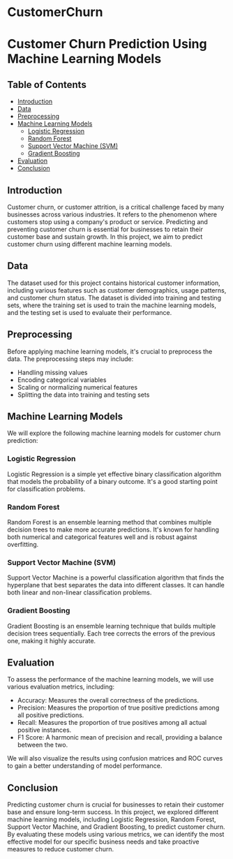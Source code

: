 # CustomerChurn
# Customer Churn Prediction Using Machine Learning Models

## Table of Contents
- [Introduction](#introduction)
- [Data](#data)
- [Preprocessing](#preprocessing)
- [Machine Learning Models](#machine-learning-models)
  - [Logistic Regression](#logistic-regression)
  - [Random Forest](#random-forest)
  - [Support Vector Machine (SVM)](#support-vector-machine-svm)
  - [Gradient Boosting](#gradient-boosting)
- [Evaluation](#evaluation)
- [Conclusion](#conclusion)

## Introduction

Customer churn, or customer attrition, is a critical challenge faced by many businesses across various industries. 
It refers to the phenomenon where customers stop using a company's product or service. Predicting and preventing customer churn is essential for businesses 
to retain their customer base and sustain growth. In this project, we aim to predict customer churn using different machine learning models.

## Data

The dataset used for this project contains historical customer information, including various features such as customer demographics, usage patterns, 
and customer churn status. The dataset is divided into training and testing sets, where the training set is used to train the machine learning models, 
and the testing set is used to evaluate their performance.

## Preprocessing

Before applying machine learning models, it's crucial to preprocess the data. The preprocessing steps may include:

- Handling missing values
- Encoding categorical variables
- Scaling or normalizing numerical features
- Splitting the data into training and testing sets

## Machine Learning Models

We will explore the following machine learning models for customer churn prediction:

### Logistic Regression

Logistic Regression is a simple yet effective binary classification algorithm that models the probability of a binary outcome. It's a good starting point for classification problems.

### Random Forest

Random Forest is an ensemble learning method that combines multiple decision trees to make more accurate predictions. 
It's known for handling both numerical and categorical features well and is robust against overfitting.

### Support Vector Machine (SVM)

Support Vector Machine is a powerful classification algorithm that finds the hyperplane that best separates the data into different classes. 
It can handle both linear and non-linear classification problems.

### Gradient Boosting

Gradient Boosting is an ensemble learning technique that builds multiple decision trees sequentially. Each tree corrects the errors of the previous one, making it highly accurate.

## Evaluation

To assess the performance of the machine learning models, we will use various evaluation metrics, including:

- Accuracy: Measures the overall correctness of the predictions.
- Precision: Measures the proportion of true positive predictions among all positive predictions.
- Recall: Measures the proportion of true positives among all actual positive instances.
- F1 Score: A harmonic mean of precision and recall, providing a balance between the two.

We will also visualize the results using confusion matrices and ROC curves to gain a better understanding of model performance.

## Conclusion

Predicting customer churn is crucial for businesses to retain their customer base and ensure long-term success. In this project, we explored different machine learning models, including Logistic Regression, Random Forest, Support Vector Machine, and Gradient Boosting, to predict customer churn. By evaluating these models using various metrics, we can identify the most effective model for our specific business needs and take proactive measures to reduce customer churn.
